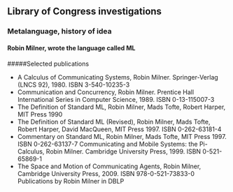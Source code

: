 ## Library of Congress investigations

### Metalanguage, history of idea


#### Robin Milner, wrote the language called ML


#####Selected publications	
 - A Calculus of Communicating Systems, Robin Milner. Springer-Verlag (LNCS 92), 1980. ISBN 3-540-10235-3
 - Communication and Concurrency, Robin Milner. Prentice Hall International Series in Computer Science, 1989. ISBN 0-13-115007-3
 - The Definition of Standard ML, Robin Milner, Mads Tofte, Robert Harper, MIT Press 1990
 - The Definition of Standard ML (Revised), Robin Milner, Mads Tofte, Robert Harper, David MacQueen, MIT Press 1997. ISBN 0-262-63181-4
 - Commentary on Standard ML, Robin Milner, Mads Tofte, MIT Press 1997. ISBN 0-262-63137-7
Communicating and Mobile Systems: the Pi-Calculus, Robin Milner. Cambridge University Press, 1999. ISBN 0-521-65869-1
 - The Space and Motion of Communicating Agents, Robin Milner, Cambridge University Press, 2009. ISBN 978-0-521-73833-0
Publications by Robin Milner in DBLP